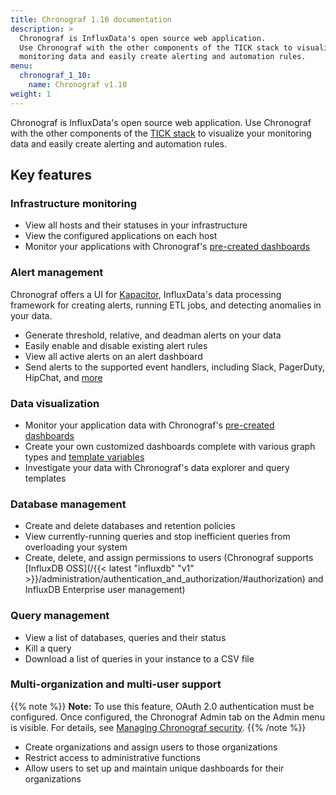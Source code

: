 ```yaml
---
title: Chronograf 1.10 documentation
description: >
  Chronograf is InfluxData's open source web application.
  Use Chronograf with the other components of the TICK stack to visualize your
  monitoring data and easily create alerting and automation rules.
menu:
  chronograf_1_10:
    name: Chronograf v1.10
weight: 1
---
```


Chronograf is InfluxData's open source web application.
Use Chronograf with the other components of the [TICK stack](https://www.influxdata.com/products/) to visualize your monitoring data and easily create alerting and automation rules.

## Key features

### Infrastructure monitoring

* View all hosts and their statuses in your infrastructure
* View the configured applications on each host
* Monitor your applications with Chronograf's [pre-created dashboards](/chronograf/v1.10/guides/using-precreated-dashboards/)

### Alert management

Chronograf offers a UI for [Kapacitor](https://github.com/influxdata/kapacitor), InfluxData's data processing framework for creating alerts, running ETL jobs, and detecting anomalies in your data.

* Generate threshold, relative, and deadman alerts on your data
* Easily enable and disable existing alert rules
* View all active alerts on an alert dashboard
* Send alerts to the supported event handlers, including Slack, PagerDuty, HipChat, and [more](/chronograf/v1.10/guides/configuring-alert-endpoints/)

### Data visualization

* Monitor your application data with Chronograf's [pre-created dashboards](/chronograf/v1.10/guides/using-precreated-dashboards/)
* Create your own customized dashboards complete with various graph types and [template variables](/chronograf/v1.10/guides/dashboard-template-variables/)
* Investigate your data with Chronograf's data explorer and query templates

### Database management

* Create and delete databases and retention policies
* View currently-running queries and stop inefficient queries from overloading your system
* Create, delete, and assign permissions to users (Chronograf supports [InfluxDB OSS](/{{< latest "influxdb" "v1" >}}/administration/authentication_and_authorization/#authorization) and InfluxDB Enterprise user management)

### Query management

* View a list of databases, queries and their status
* Kill a query
* Download a list of queries in your instance to a CSV file 

### Multi-organization and multi-user support

{{% note %}}
**Note:** To use this feature, OAuth 2.0 authentication must be configured.
Once configured, the Chronograf Admin tab on the Admin menu is visible.
For details, see [Managing Chronograf security](/chronograf/v1.10/administration/managing-security/).
{{% /note %}}

* Create organizations and assign users to those organizations
* Restrict access to administrative functions
* Allow users to set up and maintain unique dashboards for their organizations
